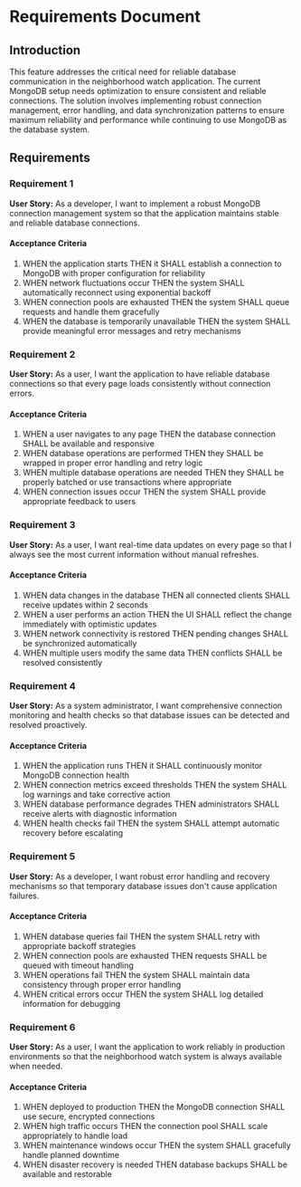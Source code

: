 # Requirements Document

## Introduction

This feature addresses the critical need for reliable database communication in the neighborhood watch application. The current MongoDB setup needs optimization to ensure consistent and reliable connections. The solution involves implementing robust connection management, error handling, and data synchronization patterns to ensure maximum reliability and performance while continuing to use MongoDB as the database system.

## Requirements

### Requirement 1

**User Story:** As a developer, I want to implement a robust MongoDB connection management system so that the application maintains stable and reliable database connections.

#### Acceptance Criteria

1. WHEN the application starts THEN it SHALL establish a connection to MongoDB with proper configuration for reliability
2. WHEN network fluctuations occur THEN the system SHALL automatically reconnect using exponential backoff
3. WHEN connection pools are exhausted THEN the system SHALL queue requests and handle them gracefully
4. WHEN the database is temporarily unavailable THEN the system SHALL provide meaningful error messages and retry mechanisms

### Requirement 2

**User Story:** As a user, I want the application to have reliable database connections so that every page loads consistently without connection errors.

#### Acceptance Criteria

1. WHEN a user navigates to any page THEN the database connection SHALL be available and responsive
2. WHEN database operations are performed THEN they SHALL be wrapped in proper error handling and retry logic
3. WHEN multiple database operations are needed THEN they SHALL be properly batched or use transactions where appropriate
4. WHEN connection issues occur THEN the system SHALL provide appropriate feedback to users

### Requirement 3

**User Story:** As a user, I want real-time data updates on every page so that I always see the most current information without manual refreshes.

#### Acceptance Criteria

1. WHEN data changes in the database THEN all connected clients SHALL receive updates within 2 seconds
2. WHEN a user performs an action THEN the UI SHALL reflect the change immediately with optimistic updates
3. WHEN network connectivity is restored THEN pending changes SHALL be synchronized automatically
4. WHEN multiple users modify the same data THEN conflicts SHALL be resolved consistently

### Requirement 4

**User Story:** As a system administrator, I want comprehensive connection monitoring and health checks so that database issues can be detected and resolved proactively.

#### Acceptance Criteria

1. WHEN the application runs THEN it SHALL continuously monitor MongoDB connection health
2. WHEN connection metrics exceed thresholds THEN the system SHALL log warnings and take corrective action
3. WHEN database performance degrades THEN administrators SHALL receive alerts with diagnostic information
4. WHEN health checks fail THEN the system SHALL attempt automatic recovery before escalating

### Requirement 5

**User Story:** As a developer, I want robust error handling and recovery mechanisms so that temporary database issues don't cause application failures.

#### Acceptance Criteria

1. WHEN database queries fail THEN the system SHALL retry with appropriate backoff strategies
2. WHEN connection pools are exhausted THEN requests SHALL be queued with timeout handling
3. WHEN operations fail THEN the system SHALL maintain data consistency through proper error handling
4. WHEN critical errors occur THEN the system SHALL log detailed information for debugging

### Requirement 6

**User Story:** As a user, I want the application to work reliably in production environments so that the neighborhood watch system is always available when needed.

#### Acceptance Criteria

1. WHEN deployed to production THEN the MongoDB connection SHALL use secure, encrypted connections
2. WHEN high traffic occurs THEN the connection pool SHALL scale appropriately to handle load
3. WHEN maintenance windows occur THEN the system SHALL gracefully handle planned downtime
4. WHEN disaster recovery is needed THEN database backups SHALL be available and restorable